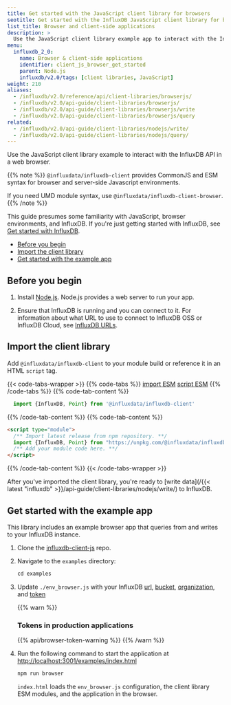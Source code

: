 ```yaml
---
title: Get started with the JavaScript client library for browsers
seotitle: Get started with the InfluxDB JavaScript client library for browsers
list_title: Browser and client-side applications 
description: >
  Use the JavaScript client library example app to interact with the InfluxDB API in a web browser.
menu:
  influxdb_2_0:
    name: Browser & client-side applications
    identifier: client_js_browser_get_started
    parent: Node.js 
    influxdb/v2.0/tags: [client libraries, JavaScript]
weight: 210
aliases:
  - /influxdb/v2.0/reference/api/client-libraries/browserjs/
  - /influxdb/v2.0/api-guide/client-libraries/browserjs/
  - /influxdb/v2.0/api-guide/client-libraries/browserjs/write
  - /influxdb/v2.0/api-guide/client-libraries/browserjs/query
related:
  - /influxdb/v2.0/api-guide/client-libraries/nodejs/write/ 
  - /influxdb/v2.0/api-guide/client-libraries/nodejs/query/ 
---
```


Use the JavaScript client library example to interact with the InfluxDB API in a web browser.

{{% note %}}
`@influxdata/influxdb-client` provides CommonJS and ESM syntax for browser and server-side Javascript environments.

If you need UMD module syntax, use `@influxdata/influxdb-client-browser`.
{{% /note %}}

This guide presumes some familiarity with JavaScript, browser environments, and InfluxDB.
If you're just getting started with InfluxDB, see [Get started with InfluxDB](/influxdb/v2.0/get-started/).

* [Before you begin](#before-you-begin)
* [Import the client library](#import-the-client-library)
* [Get started with the example app](#get-started-with-the-example-app)

## Before you begin

1. Install [Node.js](https://nodejs.org/en/download/package-manager/). Node.js provides a web server to run your app.

2. Ensure that InfluxDB is running and you can connect to it.
   For information about what URL to use to connect to InfluxDB OSS or InfluxDB Cloud, see [InfluxDB URLs](/influxdb/v2.0/reference/urls/).

## Import the client library

Add `@influxdata/influxdb-client` to your module build or reference it in an HTML `script` tag.

  {{< code-tabs-wrapper >}}
  {{% code-tabs %}}
   [import ESM](#module-import)
   [script ESM](#module-script)
  {{% /code-tabs %}}
  {{% code-tab-content %}}
  ```js
    import {InfluxDB, Point} from '@influxdata/influxdb-client'
  ```
  {{% /code-tab-content %}}
  {{% code-tab-content %}}
  ```html
  <script type="module">
    /** Import latest release from npm repository. **/ 
    import {InfluxDB, Point} from "https://unpkg.com/@influxdata/influxdb-client/dist/index.browser.mjs"
    /** Add your module code here. **/
  </script>
  ```
  {{% /code-tab-content %}}
  {{< /code-tabs-wrapper >}}

After you've imported the client library, you're ready to [write data](/{{< latest "influxdb" >}}/api-guide/client-libraries/nodejs/write/) to InfluxDB.

## Get started with the example app

This library includes an example browser app that queries from and writes to your InfluxDB instance.

1. Clone the [influxdb-client-js](https://github.com/influxdata/influxdb-client-js) repo.

2. Navigate to the `examples` directory:
    ```js
    cd examples
    ```

3. Update `./env_browser.js` with your InfluxDB [url](/influxdb/v2.0/reference/urls/), [bucket](/influxdb/v2.0/organizations/buckets/), [organization](/influxdb/v2.0/organizations/), and [token](/influxdb/v2.0/security/tokens/)

   {{% warn %}}
   ### Tokens in production applications
   {{% api/browser-token-warning %}}
   {{% /warn %}}

4. Run the following command to start the application at [http://localhost:3001/examples/index.html]()

    ```sh
    npm run browser
    ```

    `index.html` loads the `env_browser.js` configuration, the client library ESM modules, and the application in the browser.

